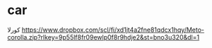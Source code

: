 # car


كورلا
https://www.dropbox.com/scl/fi/xd1jt4a2fne81qdcx1hqy/Meto-corolla.zip?rlkey=9p55lf8fr09ewlp0f8r9hdje2&st=bno3u320&dl=1
